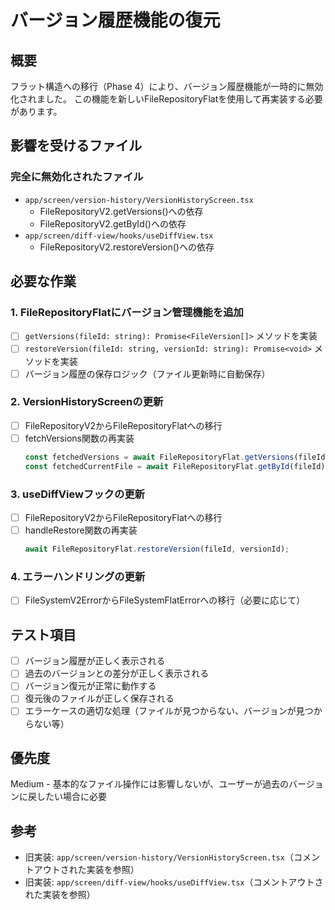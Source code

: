 # バージョン履歴機能の復元

## 概要
フラット構造への移行（Phase 4）により、バージョン履歴機能が一時的に無効化されました。
この機能を新しいFileRepositoryFlatを使用して再実装する必要があります。

## 影響を受けるファイル

### 完全に無効化されたファイル
- `app/screen/version-history/VersionHistoryScreen.tsx`
  - FileRepositoryV2.getVersions()への依存
  - FileRepositoryV2.getById()への依存
- `app/screen/diff-view/hooks/useDiffView.tsx`
  - FileRepositoryV2.restoreVersion()への依存

## 必要な作業

### 1. FileRepositoryFlatにバージョン管理機能を追加
- [ ] `getVersions(fileId: string): Promise<FileVersion[]>` メソッドを実装
- [ ] `restoreVersion(fileId: string, versionId: string): Promise<void>` メソッドを実装
- [ ] バージョン履歴の保存ロジック（ファイル更新時に自動保存）

### 2. VersionHistoryScreenの更新
- [ ] FileRepositoryV2からFileRepositoryFlatへの移行
- [ ] fetchVersions関数の再実装
  ```typescript
  const fetchedVersions = await FileRepositoryFlat.getVersions(fileId);
  const fetchedCurrentFile = await FileRepositoryFlat.getById(fileId);
  ```

### 3. useDiffViewフックの更新
- [ ] FileRepositoryV2からFileRepositoryFlatへの移行
- [ ] handleRestore関数の再実装
  ```typescript
  await FileRepositoryFlat.restoreVersion(fileId, versionId);
  ```

### 4. エラーハンドリングの更新
- [ ] FileSystemV2ErrorからFileSystemFlatErrorへの移行（必要に応じて）

## テスト項目
- [ ] バージョン履歴が正しく表示される
- [ ] 過去のバージョンとの差分が正しく表示される
- [ ] バージョン復元が正常に動作する
- [ ] 復元後のファイルが正しく保存される
- [ ] エラーケースの適切な処理（ファイルが見つからない、バージョンが見つからない等）

## 優先度
Medium - 基本的なファイル操作には影響しないが、ユーザーが過去のバージョンに戻したい場合に必要

## 参考
- 旧実装: `app/screen/version-history/VersionHistoryScreen.tsx`（コメントアウトされた実装を参照）
- 旧実装: `app/screen/diff-view/hooks/useDiffView.tsx`（コメントアウトされた実装を参照）
